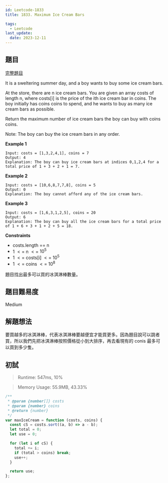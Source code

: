 ```yaml
---
id: Leetcode-1833
title: 1833. Maximum Ice Cream Bars

tags:
  - Leetcode
last_update:
  date: 2023-12-11
---
```


## 題目

[完整題目](https://leetcode.com/problems/maximum-ice-cream-bars/)

It is a sweltering summer day, and a boy wants to buy some ice cream bars.

At the store, there are n ice cream bars. You are given an array costs of length n, where costs[i] is the price of the ith ice cream bar in coins. The boy initially has coins coins to spend, and he wants to buy as many ice cream bars as possible.

Return the maximum number of ice cream bars the boy can buy with coins coins.

Note: The boy can buy the ice cream bars in any order.

**Example 1**

```
Input: costs = [1,3,2,4,1], coins = 7
Output: 4
Explanation: The boy can buy ice cream bars at indices 0,1,2,4 for a total price of 1 + 3 + 2 + 1 = 7.
```

**Example 2**

```
Input: costs = [10,6,8,7,7,8], coins = 5
Output: 0
Explanation: The boy cannot afford any of the ice cream bars.
```

**Example 3**

```
Input: costs = [1,6,3,1,2,5], coins = 20
Output: 6
Explanation: The boy can buy all the ice cream bars for a total price of 1 + 6 + 3 + 1 + 2 + 5 = 18.
```

**Constraints**

- costs.length == n
- 1 $<=$ n $<=$ $10^5$
- 1 $<=$ costs[i] $<=$ $10^5$
- 1 $<=$ coins $<=$ $10^8$

題目找出最多可以買的冰淇淋棒數量。

## 題目難易度

Medium

## 解題想法

要買越多的冰淇淋棒，代表冰淇淋棒要越便宜才能買更多。因為題目說可以跳者買，所以我們先把冰淇淋棒按照價格從小到大排序，再去看現有的 conis 最多可以買到多少隻。

## 初試

> Runtime: 547ms, 10%

> Memory Usage: 55.9MB, 43.33%

```javascript
/**
 * @param {number[]} costs
 * @param {number} coins
 * @return {number}
 */
var maxIceCream = function (costs, coins) {
  const cS = costs.sort((a, b) => a - b);
  let total = 0;
  let use = 0;

  for (let i of cS) {
    total += i;
    if (total > coins) break;
    use++;
  }

  return use;
};
```
